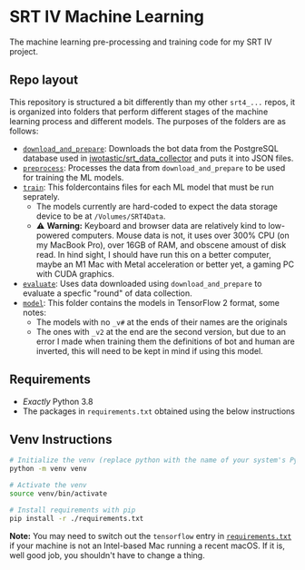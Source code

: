 # SRT IV Machine Learning
The machine learning pre-processing and training code for my SRT IV project.

## Repo layout
This repository is structured a bit differently than my other `srt4_...` repos, it is organized into folders that perform different stages of the machine learning process and different models. The purposes of the folders are as follows:
* [`download_and_prepare`](/download_and_prepare): Downloads the bot data from the PostgreSQL database used in [iwotastic/srt_data_collector](https://github.com/iwotastic/srt_data_collector) and puts it into JSON files.
* [`preprocess`](/preprocess): Processes the data from `download_and_prepare` to be used for training the ML models.
* [`train`](/train): This foldercontains files for each ML model that must be run seprately.
  * The models currently are hard-coded to expect the data storage device to be at `/Volumes/SRT4Data`.
  * ⚠️ **Warning:** Keyboard and browser data are relatively kind to low-powered computers. Mouse data is not, it uses over 300% CPU (on my MacBook Pro), over 16GB of RAM, and obscene amoust of disk read. In hind sight, I should have run this on a better computer, maybe an M1 Mac with Metal acceleration or better yet, a gaming PC with CUDA graphics.
* [`evaluate`](/evaluate): Uses data downloaded using `download_and_prepare` to evaluate a specfic "round" of data collection.
* [`model`](/model): This folder contains the models in TensorFlow 2 format, some notes:
  * The models with no `_v#` at the ends of their names are the originals
  * The ones with `_v2` at the end are the second version, but due to an error I made when training them the definitions of bot and human are inverted, this will need to be kept in mind if using this model.

## Requirements
* *Exactly* Python 3.8
* The packages in `requirements.txt` obtained using the below instructions

## Venv Instructions
```bash
# Initialize the venv (replace python with the name of your system's Python 3.8 binary)
python -m venv venv

# Activate the venv
source venv/bin/activate

# Install requirements with pip
pip install -r ./requirements.txt
```

**Note:** You may need to switch out the `tensorflow` entry in [`requirements.txt`](/requirements.txt) if your machine is not an Intel-based Mac running a recent macOS. If it is, well good job, you shouldn't have to change a thing.